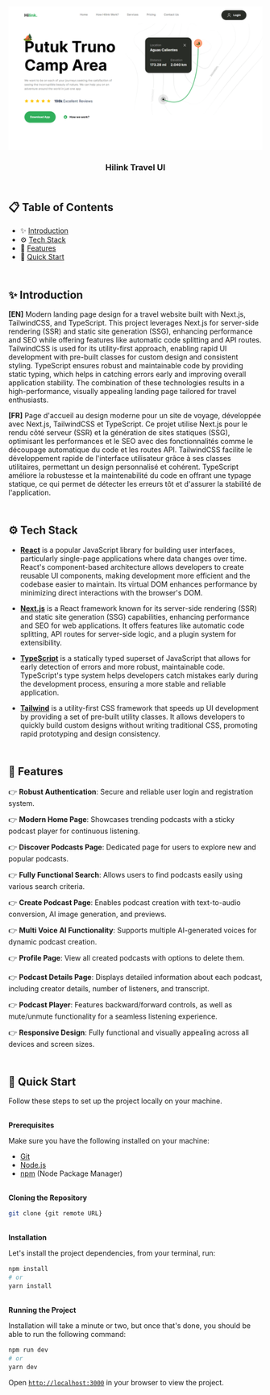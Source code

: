<div align="center">
    <a href="https://hilink-travel-fv.netlify.app" target="_blank">
      <img src="public/design/preview.png" alt="Project Banner">
    </a>
  <h3 align="center">Hilink Travel UI</h3>
</div>

##  <br /> 📋 <a name="table">Table of Contents</a>

- ✨ [Introduction](#introduction)
- ⚙️ [Tech Stack](#tech-stack)
- 📝 [Features](#features)
- 🚀 [Quick Start](#quick-start)

##  <br /> <a name="introduction">✨ Introduction</a>

**[EN]** Modern landing page design for a travel website built with Next.js, TailwindCSS, and TypeScript. This project leverages Next.js for server-side rendering (SSR) and static site generation (SSG), enhancing performance and SEO while offering features like automatic code splitting and API routes. TailwindCSS is used for its utility-first approach, enabling rapid UI development with pre-built classes for custom design and consistent styling. TypeScript ensures robust and maintainable code by providing static typing, which helps in catching errors early and improving overall application stability. The combination of these technologies results in a high-performance, visually appealing landing page tailored for travel enthusiasts.

**[FR]** Page d'accueil au design moderne pour un site de voyage, développée avec Next.js, TailwindCSS et TypeScript. Ce projet utilise Next.js pour le rendu côté serveur (SSR) et la génération de sites statiques (SSG), optimisant les performances et le SEO avec des fonctionnalités comme le découpage automatique du code et les routes API. TailwindCSS facilite le développement rapide de l'interface utilisateur grâce à ses classes utilitaires, permettant un design personnalisé et cohérent. TypeScript améliore la robustesse et la maintenabilité du code en offrant une typage statique, ce qui permet de détecter les erreurs tôt et d'assurer la stabilité de l'application.

##  <br /> <a name="tech-stack">⚙️ Tech Stack</a>

- [**React**](https://react.dev/reference/react) is a popular JavaScript library for building user interfaces, particularly single-page applications where data changes over time. React's component-based architecture allows developers to create reusable UI components, making development more efficient and the codebase easier to maintain. Its virtual DOM enhances performance by minimizing direct interactions with the browser's DOM.

- [**Next.js**](https://nextjs.org/docs) is a React framework known for its server-side rendering (SSR) and static site generation (SSG) capabilities, enhancing performance and SEO for web applications. It offers features like automatic code splitting, API routes for server-side logic, and a plugin system for extensibility.

- [**TypeScript**](https://www.typescriptlang.org/docs/) is a statically typed superset of JavaScript that allows for early detection of errors and more robust, maintainable code. TypeScript's type system helps developers catch mistakes early during the development process, ensuring a more stable and reliable application.

- [**Tailwind**](https://v2.tailwindcss.com/docs) is a utility-first CSS framework that speeds up UI development by providing a set of pre-built utility classes. It allows developers to quickly build custom designs without writing traditional CSS, promoting rapid prototyping and design consistency.


## <br/> <a name="features">📝 Features</a>

👉 **Robust Authentication**: Secure and reliable user login and registration system.

👉 **Modern Home Page**: Showcases trending podcasts with a sticky podcast player for continuous listening.

👉 **Discover Podcasts Page**: Dedicated page for users to explore new and popular podcasts.

👉 **Fully Functional Search**: Allows users to find podcasts easily using various search criteria.

👉 **Create Podcast Page**: Enables podcast creation with text-to-audio conversion, AI image generation, and previews.

👉 **Multi Voice AI Functionality**: Supports multiple AI-generated voices for dynamic podcast creation.

👉 **Profile Page**: View all created podcasts with options to delete them.

👉 **Podcast Details Page**: Displays detailed information about each podcast, including creator details, number of listeners, and transcript.

👉 **Podcast Player**: Features backward/forward controls, as well as mute/unmute functionality for a seamless listening experience.

👉 **Responsive Design**: Fully functional and visually appealing across all devices and screen sizes.

## <br /> <a name="quick-start">🚀 Quick Start</a>

Follow these steps to set up the project locally on your machine.

<br/>**Prerequisites**

Make sure you have the following installed on your machine:

- [Git](https://git-scm.com/)
- [Node.js](https://nodejs.org/en)
- [npm](https://www.npmjs.com/) (Node Package Manager)

<br/>**Cloning the Repository**

```bash
git clone {git remote URL}
```

<br/>**Installation**

Let's install the project dependencies, from your terminal, run:

```bash
npm install
# or
yarn install
```

<br/>**Running the Project**

Installation will take a minute or two, but once that's done, you should be able to run the following command:

```bash
npm run dev
# or
yarn dev
```

Open [`http://localhost:3000`](http://localhost:3000) in your browser to view the project.